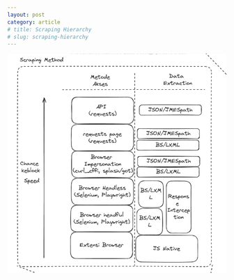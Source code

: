 ```yaml
---
layout: post
category: article
# title: Scraping Hierarchy
# slug: scraping-hierarchy
---
```


![alt](../assets/img/scraping-hierarchy.png)
